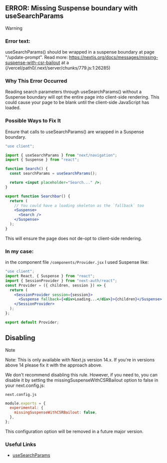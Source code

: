 ## ERROR: Missing Suspense boundary with useSearchParams

> [!WARNING]
>
> ### Error text:
>
> useSearchParams() should be wrapped in a suspense boundary at page "/update-prompt". Read more: https://nextjs.org/docs/messages/missing-suspense-with-csr-bailout at a (/vercel/path0/.next/server/chunks/779.js:1:26285)

### Why This Error Occurred

Reading search parameters through useSearchParams() without a Suspense boundary will opt the entire page into client-side rendering. This could cause your page to be blank until the client-side JavaScript has loaded.

### Possible Ways to Fix It

Ensure that calls to useSearchParams() are wrapped in a Suspense boundary.

```jsx
"use client";

import { useSearchParams } from "next/navigation";
import { Suspense } from "react";

function Search() {
  const searchParams = useSearchParams();

  return <input placeholder="Search..." />;
}

export function Searchbar() {
  return (
    // You could have a loading skeleton as the `fallback` too
    <Suspense>
      <Search />
    </Suspense>
  );
}
```

This will ensure the page does not de-opt to client-side rendering.

### In my case:

in the component file
<code>/components/Provider.jsx</code>
I used Suspense like:

```jsx
"use client";
import React, { Suspense } from "react";
import { SessionProvider } from "next-auth/react";
const Provider = ({ children, session }) => {
  return (
    <SessionProvider session={session}>
      <Suspense fallback={<div>Loading...</div>}>{children}</Suspense>
    </SessionProvider>
  );
};

export default Provider;
```

## Disabling

> [!NOTE]
> Note: This is only available with Next.js version 14.x. If you're in versions above 14 please fix it with the approach above.

We don't recommend disabling this rule. However, if you need to, you can disable it by setting the missingSuspenseWithCSRBailout option to false in your next.config.js:

<code>next.config.js</code>

```js
module.exports = {
  experimental: {
    missingSuspenseWithCSRBailout: false,
  },
};
```

This configuration option will be removed in a future major version.

### Useful Links

- [useSearchParams](https://nextjs.org/docs/app/api-reference/functions/use-search-params)
